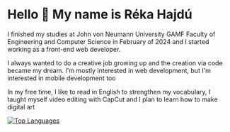 Hello 👋 My name is Réka Hajdú
===========================

I finished my studies at John von Neumann University GAMF Faculty of Engineering and Computer Science in February of 2024 and I started working as a front-end web developer.

I always wanted to do a creative job growing up and the creation via code became my dream. I'm mostly interested in web development, but I'm interested in mobile development too

In my free time, I like to read in English to strengthen my vocabulary, I taught myself video editing with CapCut and I plan to learn how to make digital art

<a href="https://github.com/r-jj09" align="left"><img src="https://github-readme-stats.vercel.app/api/top-langs/?username=r-jj09&langs_count=10&title_color=facc15&text_color=ffffff&icon_color=0891b2&bg_color=000000&hide_border=true&locale=en&custom_title=Top%20%Languages" alt="Top Languages" /></a>
